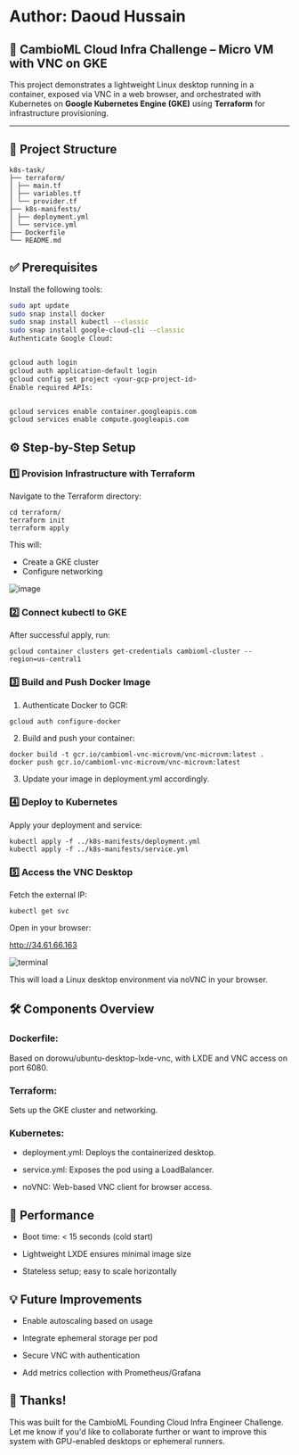 # Author: Daoud Hussain

## 🧠 CambioML Cloud Infra Challenge – Micro VM with VNC on GKE

This project demonstrates a lightweight Linux desktop running in a container, exposed via VNC in a web browser, and orchestrated with Kubernetes on **Google Kubernetes Engine (GKE)** using **Terraform** for infrastructure provisioning.

---

## 📁 Project Structure

```
k8s-task/
├── terraform/ 
│ ├── main.tf
│ ├── variables.tf
│ └── provider.tf
├── k8s-manifests/
│ ├── deployment.yml
│ └── service.yml
├── Dockerfile 
└── README.md 
```

## ✅ Prerequisites

Install the following tools:

```bash
sudo apt update
sudo snap install docker
sudo snap install kubectl --classic
sudo snap install google-cloud-cli --classic
Authenticate Google Cloud:


gcloud auth login
gcloud auth application-default login
gcloud config set project <your-gcp-project-id>
Enable required APIs:


gcloud services enable container.googleapis.com
gcloud services enable compute.googleapis.com

```
## ⚙️ Step-by-Step Setup

### 1️⃣ Provision Infrastructure with Terraform
Navigate to the Terraform directory:
```
cd terraform/
terraform init
terraform apply
```

This will: 
- Create a GKE cluster
- Configure networking

![image](https://github.com/user-attachments/assets/0e1cac14-98ab-4d3a-a440-7a7f3ddf5119)


### 2️⃣ Connect kubectl to GKE
After successful apply, run:

```
gcloud container clusters get-credentials cambioml-cluster --region=us-central1
```
### 3️⃣ Build and Push Docker Image
1. Authenticate Docker to GCR:

```
gcloud auth configure-docker
```
2. Build and push your container:

```
docker build -t gcr.io/cambioml-vnc-microvm/vnc-microvm:latest .
docker push gcr.io/cambioml-vnc-microvm/vnc-microvm:latest
```

3. Update your image in deployment.yml accordingly.

### 4️⃣ Deploy to Kubernetes

Apply your deployment and service:

```
kubectl apply -f ../k8s-manifests/deployment.yml
kubectl apply -f ../k8s-manifests/service.yml
```

### 5️⃣ Access the VNC Desktop
Fetch the external IP:

```
kubectl get svc
```
Open in your browser:

http://34.61.66.163

![terminal](https://github.com/user-attachments/assets/7e2a5318-0eb6-4bcb-9dc0-ad8c6ca42312)


This will load a Linux desktop environment via noVNC in your browser.

## 🛠️ Components Overview

### Dockerfile: 
Based on dorowu/ubuntu-desktop-lxde-vnc, with LXDE and VNC access on port 6080.

### Terraform: 
Sets up the GKE cluster and networking.

### Kubernetes:

- deployment.yml: Deploys the containerized desktop.

- service.yml: Exposes the pod using a LoadBalancer.

- noVNC: Web-based VNC client for browser access.

## 🚀 Performance

- Boot time: < 15 seconds (cold start)

- Lightweight LXDE ensures minimal image size

- Stateless setup; easy to scale horizontally


## 💡 Future Improvements

- Enable autoscaling based on usage

- Integrate ephemeral storage per pod

- Secure VNC with authentication

- Add metrics collection with Prometheus/Grafana

## 🙌 Thanks!

This was built for the CambioML Founding Cloud Infra Engineer Challenge. Let me know if you'd like to collaborate further or want to improve this system with GPU-enabled desktops or ephemeral runners.
